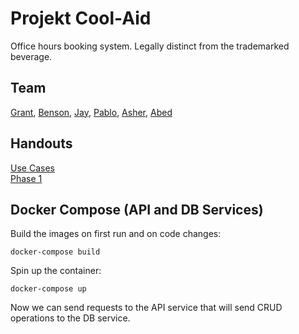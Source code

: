 # Projekt Cool-Aid
Office hours booking system. Legally distinct from the trademarked beverage.

## Team
[Grant](https://github.com/wonggran), [Benson](https://github.com/bensonchan), [Jay](https://github.com/JZ6), [Pablo](https://github.com/pablolluchr), [Asher](https://github.com/asher-dev), [Abed](https://github.com/abedef)

## Handouts
[Use Cases](https://docs.google.com/document/d/1pIAb_yHoHQygp31I1gV69eHaMwOaWXZtDMfVHg3q5eQ/edit#)  
[Phase 1](https://docs.google.com/document/d/1-VHavoGppWTVAineryO-NlzCJdTgDJ3_fJS8DzKlwZM/edit?usp=sharing)

## Docker Compose (API and DB Services)
Build the images on first run and on code changes:
```
docker-compose build
```
Spin up the container:
```
docker-compose up
```
Now we can send requests to the API service that will send CRUD operations to the
DB service.
